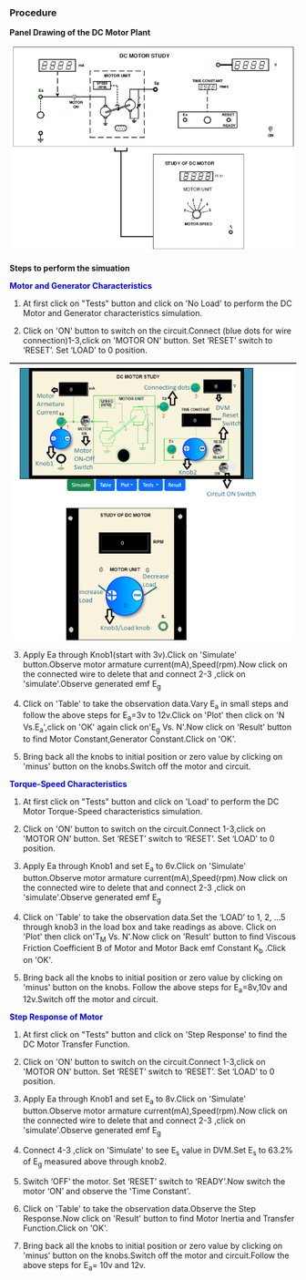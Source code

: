 ### Procedure
				
**Panel Drawing of the DC Motor Plant**
<div align="center">
<img class="img-fluid"  src="./images/dcpanel.png" alt=""><br>           
</div>


**Steps to perform the simuation**

<b style="color:blue">Motor and Generator Characteristics</b>

1. At first click on "Tests" button and click on 'No Load' to perform the DC Motor and Generator characteristics simulation.
  
2. Click on 'ON' button to switch on the circuit.Connect (blue dots for wire connection)1-3,click on 'MOTOR ON' button. Set ‘RESET’ switch to ‘RESET’. Set ‘LOAD’ to 0 position.
					 
<div align="center">
<img class="img-fluid"  src="./images/ps1.png" alt=""><br>           
</div>					 
					 
3. Apply Ea through Knob1(start with 3v).Click on 'Simulate' button.Observe motor armature current(mA),Speed(rpm).Now click on the connected wire to delete that and connect 2-3 ,click on 'simulate'.Observe generated emf E<sub>g</sub>

4. Click on 'Table' to take the observation data.Vary E<sub>a</sub> in small steps and follow the above steps for E<sub>a</sub>=3v to 12v.Click on 'Plot' then click on 'N Vs.E<sub>a</sub>',click on 'OK' again click on'E<sub>g</sub> Vs. N'.Now click on 'Result' button to find Motor Constant,Generator Constant.Click on 'OK'.

5. Bring back all the knobs to initial position or zero value by clicking on 'minus' button on the knobs.Switch off the motor and circuit.						  
  
<b style="color:blue">Torque-Speed Characteristics</b>

1. At first click on "Tests" button and click on 'Load' to perform the DC Motor Torque-Speed characteristics simulation.
  
2. Click on 'ON' button to switch on the circuit.Connect 1-3,click on 'MOTOR ON' button. Set ‘RESET’ switch to ‘RESET’. Set ‘LOAD’ to 0 position. 
					 
3. Apply Ea through Knob1 and set E<sub>a</sub> to 6v.Click on 'Simulate' button.Observe motor armature current(mA),Speed(rpm).Now click on the connected wire to delete that and connect 2-3 ,click on 'simulate'.Observe generated emf E<sub>g</sub>

4. Click on 'Table' to take the observation data.Set the ‘LOAD’ to 1, 2, …5 through knob3 in the load box and take readings as above. Click on 'Plot' then click on'T<sub>M</sub> Vs. N'.Now click on 'Result' button to find Viscous Friction Coefficient B of Motor and Motor Back emf Constant K<sub>b</sub> .Click on 'OK'.

5. Bring back all the knobs to initial position or zero value by clicking on 'minus' button on the knobs.
Follow the above steps for E<sub>a</sub>=8v,10v and 12v.Switch off the motor and circuit. 
					
<b style="color:blue">Step Response of Motor</b>

1. At first click on "Tests" button and click on 'Step Response' to find the DC Motor Transfer Function.
  
2. Click on 'ON' button to switch on the circuit.Connect 1-3,click on 'MOTOR ON' button. Set ‘RESET’ switch to ‘RESET’. Set ‘LOAD’ to 0 position. 

3. Apply Ea through Knob1 and set E<sub>a</sub> to 8v.Click on 'Simulate' button.Observe motor armature current(mA),Speed(rpm).Now click on the connected wire to delete that and connect 2-3 ,click on 'simulate'.Observe generated emf E<sub>g</sub>
						
4. Connect 4-3 ,click on 'Simulate' to see	E<sub>s</sub> value in DVM.Set E<sub>s</sub> to 63.2% of E<sub>g</sub> measured above through knob2.</sub>
						
5. Switch ‘OFF’ the motor. Set ‘RESET’ switch to ‘READY’.Now switch the motor ‘ON’ and observe the 'Time Constant'.
					
6. Click on 'Table' to take the observation data.Observe the Step Response.Now click on 'Result' button to
find Motor Inertia and Transfer Function.Click on 'OK'. 

7. Bring back all the knobs to initial position or zero value by clicking on 'minus' button on the knobs.Switch off the motor and circuit.Follow the above steps for E<sub>a</sub>= 10v and 12v.